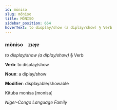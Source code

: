 ```yaml
---
id: möniso
slug: möniso
title: MÖNİSO
sidebar_position: 664
hoverText: to display/show (a diplay/show) § Verb
---
```


### möniso&emsp;<span kind="abugida">ƶıƨɟɐ</span>

*to display/show (a diplay/show)* **§** Verb

**Verb**: to display/show

**Noun**: a diplay/show

**Modifier**: displayable/showable

Kituba monisa [monisa]

*Niger-Congo Language Family*
